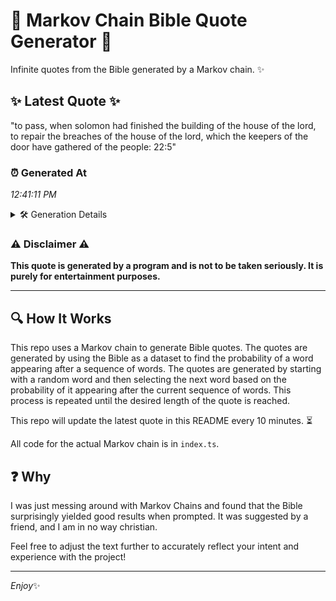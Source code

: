 # 📖 Markov Chain Bible Quote Generator 📖

Infinite quotes from the Bible generated by a Markov chain. ✨

## ✨ Latest Quote ✨
"to pass, when solomon had finished the building of the house of the lord, to repair the breaches of the house of the lord, which the keepers of the door have gathered of the people: 22:5"

### ⏰ Generated At
*12:41:11 PM*

<details>
    <summary>🛠️ Generation Details</summary>
    <p>
        <strong>🌱 Seed:</strong> to<br>
        <strong>🔄 Iterations:</strong> 35<br>
        <strong>📜 Context History:</strong><br>[ to ]: pass,<br>[ to, pass, ]: when<br>[ to, pass,, when ]: solomon<br>[ to, pass,, when, solomon ]: had<br>[ to, pass,, when, solomon, had ]: finished<br>[ to, pass,, when, solomon, had, finished ]: the<br>[ pass,, when, solomon, had, finished, the ]: building<br>[ when, solomon, had, finished, the, building ]: of<br>[ solomon, had, finished, the, building, of ]: the<br>[ had, finished, the, building, of, the ]: house<br>[ finished, the, building, of, the, house ]: of<br>[ the, building, of, the, house, of ]: the<br>[ building, of, the, house, of, the ]: lord,<br>[ of, the, house, of, the, lord, ]: to<br>[ the, house, of, the, lord,, to ]: repair<br>[ house, of, the, lord,, to, repair ]: the<br>[ of, the, lord,, to, repair, the ]: breaches<br>[ the, lord,, to, repair, the, breaches ]: of<br>[ lord,, to, repair, the, breaches, of ]: the<br>[ to, repair, the, breaches, of, the ]: house<br>[ repair, the, breaches, of, the, house ]: of<br>[ the, breaches, of, the, house, of ]: the<br>[ breaches, of, the, house, of, the ]: lord,<br>[ of, the, house, of, the, lord, ]: which<br>[ the, house, of, the, lord,, which ]: the<br>[ house, of, the, lord,, which, the ]: keepers<br>[ of, the, lord,, which, the, keepers ]: of<br>[ the, lord,, which, the, keepers, of ]: the<br>[ lord,, which, the, keepers, of, the ]: door<br>[ which, the, keepers, of, the, door ]: have<br>[ the, keepers, of, the, door, have ]: gathered<br>[ keepers, of, the, door, have, gathered ]: of<br>[ of, the, door, have, gathered, of ]: the<br>[ the, door, have, gathered, of, the ]: people:<br>[ door, have, gathered, of, the, people: ]: 22:5<br>
    </p>
</details>

### ⚠️ Disclaimer ⚠️
**This quote is generated by a program and is not to be taken seriously. It is purely for entertainment purposes.**

---

## 🔍 How It Works

This repo uses a Markov chain to generate Bible quotes. The quotes are generated by using the Bible as a dataset to find the probability of a word appearing after a sequence of words. The quotes are generated by starting with a random word and then selecting the next word based on the probability of it appearing after the current sequence of words. This process is repeated until the desired length of the quote is reached.

This repo will update the latest quote in this README every 10 minutes. ⏳

All code for the actual Markov chain is in `index.ts`.

## ❓ Why

I was just messing around with Markov Chains and found that the Bible surprisingly yielded good results when prompted. 
It was suggested by a friend, and I am in no way christian.

Feel free to adjust the text further to accurately reflect your intent and experience with the project!

---

*Enjoy*✨
